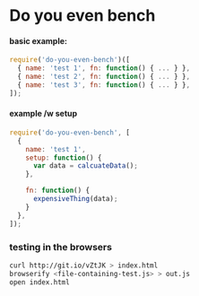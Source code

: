 # Do you even bench

#### basic example:

```js
require('do-you-even-bench')([
  { name: 'test 1', fn: function() { ... } },
  { name: 'test 2', fn: function() { ... } },
  { name: 'test 3', fn: function() { ... } },
]);
```

#### example /w setup

```js
require('do-you-even-bench', [
  {
    name: 'test 1',
    setup: function() {
      var data = calcuateData();
    },

    fn: function() { 
      expensiveThing(data); 
    }
  },
]);

```

### testing in the browsers

```sh
curl http://git.io/vZtJK > index.html
browserify <file-containing-test.js> > out.js
open index.html
```
